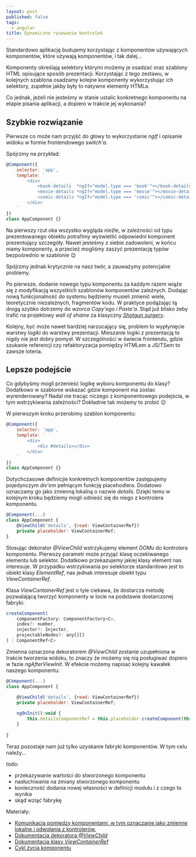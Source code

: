 ```yaml
---
layout: post
published: false
tags:
  - angular
title: Dynamiczne rysowanie kontrolek
---
```


Standardowo aplikację budujemy korzystając z komponentów używających komponentów, które używają komponentów, i tak dalej...

Komponenty określają selektory którymi możemy je osadzać oraz szablony HTML opisujące sposób prezentacji. Korzystając z tego zestawu, w kolejnych szablona osadzamy kolejne komponenty wykorzystując ich selektory, zupełnie jakby były to natywne elementy HTMLa.

Co jednak, jeżeli nie jesteśmy w stanie ustalic konkretnego komponentu na etapie pisania aplikacji, a dopiero w trakcie jej wykonania?

## Szybkie rozwiązanie

Pierwsze co może nam przyjść do głowy to wykorzystanie _ngIf_ i opisanie widoku w formie frontendowego _switch'a_.

Spójrzmy na przykład:

```javascript
@Component({
  	selector: 'app',
    template: `
      	<div>
        	<book-details  *ngIf="model.type === 'book'"></book-details>
            <movie-details *ngIf="model.type === 'movie'"></movie-details>
            <comic-details *ngIf="model.type === 'comic'"></comic-details>
        </div>
    `
})
class AppComponent {}
```
    
Na pierwszy rzut oka wszystko wygląda nieźle, w zależności od typu prezentowanego obiektu potrafimy wyświetlić odpowiedni komponent prezentujący szczegóły. Nawet jesteśmy z siebie zadowoleni, w końcu mamy komponenty, a przecież mogliśmy zaszyć prezentację typów bezpośrednio w szablonie :wink:

Spójrzmy jednak krytycznie na nasz twór, a zauważymy potencjalne problemy.

Po pierwsze, dodanie nowego typu komponentu za każdym razem wiąże się z modyfikacją wszystkich szablonów komponentów zależnych. Dodając nową funkcjonalność do systemu będziemy musieli zmienić wiele, teoretycznie niezależnych, fragmentów kodu. W praktyce podążając tą drogą szybko dotrzemy do _wzorca Copy'ego i Paste'a_. Stąd już blisko żeby trafić na projektowy _wall of shame_ za klasyczny [_Shotgun surgery_](https://en.wikipedia.org/wiki/Shotgun_surgery).

Kolejny, być może nawet bardziej narzucający się, problem to wypłynięcie warstwy logiki do warstwy prezentacji. Mieszanie logiki z prezentacją to nigdy nie jest dobry pomysł. W szczególności w świecie frontendu, gdzie szukanie referencji czy refaktoryzacja pomiędzy HTMLem a JS/TSem to zawsze loteria.

## Lepsze podejście

Co gdybyśmy mogli przenieść logikę wyboru komponentu do klasy? Dodatkowo w szablonie wskazać gdzie komponent ma zostac wyrenderowany? Nadal nie tracąc niczego z komponentowego podejścia, w tym wstrzykiwania zależności? Dokładnie tak możemy to zrobić :wink:

W pierwszym kroku przerobimy szablon komponentu:

```javascript
@Component({
	selector: 'app',
	template: `
		<div>
			<div #details></div>
		</div>
	`
})
class AppComponent {}
```

Dotychczasowe definicjie konkretnych komponentów zastępujemy pojedynczym _div'em_ pełniącym funkcję placehodlera. Dodatowo oznaczamy go jako zmienną lokalną o nazwie _details_. Dzięki temu w kolejnym kroku będziemy mogli odnieść się do niego z kontrolera komponentu.

```javascript
@Component(...)
class AppComponent {
	@ViewChild('details', {read: ViewContainerRef})
	private placeholder: ViewContainerRef;
}
```

Stosując dekorator _@ViewChild_ wstrzykujemy element _DOMu_ do kontrolera komponentu. Pierwszy parametr może przyjąć klasę oczekiwanego elementu lub selektor. Dodatkowo przekazujemy jakiej klasy element nas interesuje. W przypadku wstrzykiwania po selektorze standardowo jest to obiekt klasy _ElementRef_, nas jednak interesuje obiekt typu _ViewContainerRef_.

Klasa _ViewContainerRef_ jest o tyle ciekawa, że dostarcza metodę pozwalającą tworzyć komponenty w locie na podstawie dostarczonej fabryki:

```javascript
createComponent(
	componentFactory: ComponentFactory<C>, 
    index?: number, 
    injector?: Injector, 
    projectableNodes?: any[][]
) : ComponentRef<C>
```

Zmienna oznaczona dekoratorem _@ViewChild_ zostanie uzupełniona w trakcie tworzenia widoku, to znaczy że możemy się nią posługiwać dopiero w fazie _ngAfterViewInit_. W efekcie możemy napisać kolejny kawałek naszego komponentu:

```javascript
@Component(...)
class AppComponent {

	@ViewChild('details', {read: ViewContainerRef})
	private placeholder: ViewContainerRef;
    
    ngOnInit():void {
    	this.detailsComponentRef = this.placeholder.createComponent(this.detailsComponentFactory);
    }
    
}
```

Teraz pozostaje nam już tylko uzyskanie fabryki komponentów. W tym celu należy...

todo:
- przekazywanie wartości do stworzonego komponentu
- nasłuchiwanie na zmiany stworzonego komponentu
- konieczność dodania nowej własności w definicji modułu i z czego to wynika
- skąd wziąć fabrykę

Materiały:
- [Komunikacja pomiędzy komponentami, w tym oznaczanie jako zmienne lokalne i odwołania z kontrolerów.](https://angular.io/docs/ts/latest/cookbook/component-communication.html)
- [Dokumentacja dekoratora _@ViewChild_](https://angular.io/docs/ts/latest/api/core/index/ViewChild-decorator.html)
- [Dokumentacja klasy _ViewContainerRef_](https://angular.io/docs/ts/latest/api/core/index/ViewContainerRef-class.html)
- [Cykl życia komponentu](https://angular.io/docs/ts/latest/guide/lifecycle-hooks.html)